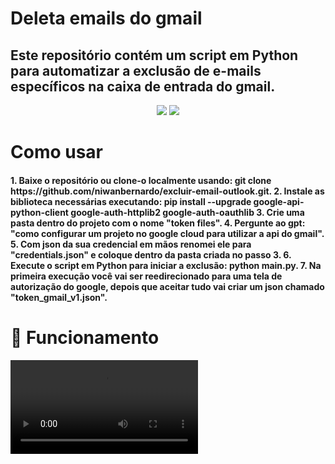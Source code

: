 <h1 alingn="center">Deleta emails do gmail</h1>
 
<h2>Este repositório contém um script em Python para automatizar a exclusão de e-mails específicos na caixa de entrada do gmail.</h2>

<p align="center">
<img src="http://img.shields.io/static/v1?label=STATUS&message=FINALIZADO&color=GREEN&style=for-the-badge"/>
<img src="https://img.shields.io/github/stars/GabrielRomao-git/Projeto_Hotel?style=social" heigth="100%"/>
</p>

# Como usar
<p><h4>1. Baixe o repositório ou clone-o localmente usando: git clone https://github.com/niwanbernardo/excluir-email-outlook.git.
2. Instale as biblioteca necessárias executando: pip install --upgrade google-api-python-client google-auth-httplib2 google-auth-oauthlib
3. Crie uma pasta dentro do projeto com o nome "token files".
4. Pergunte ao gpt: "como configurar um projeto no google cloud para utilizar a api do gmail".
5. Com json da sua credencial em mãos renomei ele para "credentials.json" e coloque dentro da pasta criada no passo 3.
6. Execute o script em Python para iniciar a exclusão: python main.py.
7. Na primeira execução você vai ser reedirecionado para uma tela de autorização do google, depois que aceitar tudo vai criar um json chamado "token_gmail_v1.json".


# :hammer: Funcionamento
<video src="![image](https://github.com/user-attachments/assets/22d8790c-b24c-4767-93c6-bd594dcc3ae5)"/>

# :heavy_check_mark: Tecnologias Usadas
<ul>
<li><code>PYTHON</code></li>
 <li><code>API GMAIL</code></li>
</ul>


# Autor

 [<img src="https://avatars.githubusercontent.com/u/110436354?v=4" width=115><br><sub>Gabriel Romão Ribeiro</sub>](https://github.com/GabrielRomao-git)
 
 # :star: Contato
 
 <a><h4>Linkedin https://www.linkedin.com/in/gabriel-romao/</h4></a>
 <a><h4>GitHub https://github.com/GabrielRomao-git</h4></a>

 # Créditos e Referêcias
 
 <a><h4>Linkedin https://www.linkedin.com/in/niwanbatista/</h4></a>  
<a><h4>GitHub https://github.com/niwanbernardo/excluir-email-outlook</h4></a>
